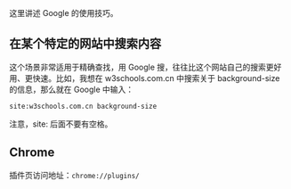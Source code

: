 这里讲述 Google 的使用技巧。

在某个特定的网站中搜索内容
----------------------

这个场景非常适用于精确查找，用 Google 搜，往往比这个网站自己的搜索更好用、更快速。比如，我想在 
w3schools.com.cn 中搜索关于 background-size 的信息，那么就在 Google 中输入：

```
site:w3schools.com.cn background-size
```

注意，site: 后面不要有空格。

Chrome
------

插件页访问地址：`chrome://plugins/`
